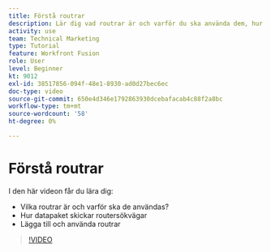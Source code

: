 ```yaml
---
title: Förstå routrar
description: Lär dig vad routrar är och varför du ska använda dem, hur datapaket skickar ned routersökvägar och hur du lägger till och använder routrar, allt i [!DNL Adobe Workfront Fusion].
activity: use
team: Technical Marketing
type: Tutorial
feature: Workfront Fusion
role: User
level: Beginner
kt: 9012
exl-id: 38517856-094f-48e1-8930-ad0d27bec6ec
doc-type: video
source-git-commit: 650e4d346e1792863930dcebafacab4c88f2a8bc
workflow-type: tm+mt
source-wordcount: '58'
ht-degree: 0%

---
```


# Förstå routrar

I den här videon får du lära dig:

* Vilka routrar är och varför ska de användas?
* Hur datapaket skickar routersökvägar
* Lägga till och använda routrar

>[!VIDEO](https://video.tv.adobe.com/v/335271/?quality=12&learn=on)
